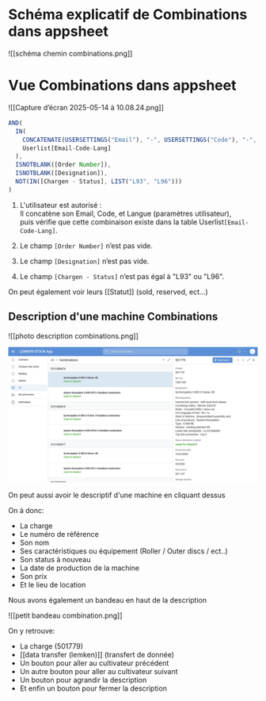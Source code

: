 # Schéma explicatif de Combinations dans appsheet
![[schéma chemin combinations.png]]
# Vue Combinations dans appsheet
![[Capture d’écran 2025-05-14 à 10.08.24.png]]
~~~ javascript
AND(
  IN(
    CONCATENATE(USERSETTINGS("Email"), "-", USERSETTINGS("Code"), "-", USERSETTINGS("Sprache")),
    Userlist[Email-Code-Lang]
  ),
  ISNOTBLANK([Order Number]),
  ISNOTBLANK([Designation]),
  NOT(IN([Chargen - Status], LIST("L93", "L96")))
)
~~~

1. L'utilisateur est autorisé :  
    Il concatène son Email, Code, et Langue (paramètres utilisateur),  
    puis vérifie que cette combinaison existe dans la table Userlist`[Email-Code-Lang]`.
2. Le champ `[Order Number]` n’est pas vide. 
    
3. Le champ `[Designation]` n’est pas vide.
    
4. Le champ `[Chargen - Status]` n’est pas égal à "L93" ou "L96".

 On peut également voir leurs [[Statut]] (sold, reserved, ect...)

## Description d'une machine Combinations
![[photo description combinations.png]]

![](photodescriptioncombinations.png)

On peut aussi avoir le descriptif d'une machine en cliquant dessus

On à donc:
- La charge 
- Le numéro de référence
- Son nom
- Ses caractéristiques ou équipement (Roller / Outer discs / ect..)
- Son status à nouveau
- La date de production de la machine
- Son prix
- Et le lieu de location

Nous avons également un bandeau en haut de la description

![[petit bandeau combination.png]]

On y retrouve:
- La charge (501779)
- [[data transfer (lemken)]] (transfert de donnée) 
- Un bouton pour aller au cultivateur précédent
- Un autre bouton pour aller au cultivateur suivant
- Un bouton pour agrandir la description 
- Et enfin un bouton pour fermer la description
